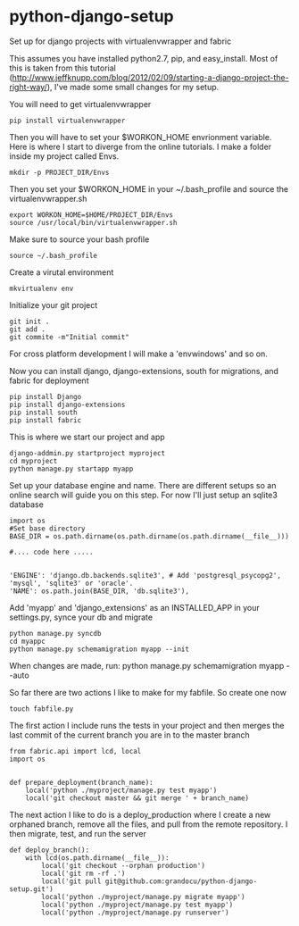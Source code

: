 python-django-setup
===================

Set up for django projects with virtualenvwrapper and fabric


This assumes you have installed python2.7, pip, and easy_install.  Most of this is taken from this tutorial (http://www.jeffknupp.com/blog/2012/02/09/starting-a-django-project-the-right-way/),  I've made some small changes for my setup.

You will need to get virtualenvwrapper

    pip install virtualenvwrapper

Then you will have to set your $WORKON_HOME envrionment variable.  Here is where I start to diverge from the online tutorials.  I make a folder inside my project called Envs.

    mkdir -p PROJECT_DIR/Envs

Then you set your $WORKON_HOME in your ~/.bash_profile and source the virtualenvwrapper.sh

    export WORKON_HOME=$HOME/PROJECT_DIR/Envs
    source /usr/local/bin/virtualenvwrapper.sh

Make sure to source your bash profile

    source ~/.bash_profile

Create a virutal environment

    mkvirtualenv env

Initialize your git project 

    git init .
    git add .
    git commite -m"Initial commit"

For cross platform development I will make a 'envwindows' and so on.

Now you can install django, django-extensions, south for migrations, and fabric for deployment

    pip install Django
    pip install django-extensions
    pip install south
    pip install fabric

This is where we start our project and app

    django-addmin.py startproject myproject
    cd myproject
    python manage.py startapp myapp

Set up your database engine and name.  There are different setups so an online search will guide you on this step.
For now I'll just setup an sqlite3 database

    import os
    #Set base directory
    BASE_DIR = os.path.dirname(os.path.dirname(os.path.dirname(__file__)))

    #.... code here .....


    'ENGINE': 'django.db.backends.sqlite3', # Add 'postgresql_psycopg2', 'mysql', 'sqlite3' or 'oracle'.
    'NAME': os.path.join(BASE_DIR, 'db.sqlite3'),


Add 'myapp' and 'django_extensions' as an INSTALLED_APP in your settings.py, synce your db and migrate

    python manage.py syncdb
    cd myappc
    python manage.py schemamigration myapp --init

When changes are made, run:
    python manage.py schemamigration myapp --auto


So far there are two actions I like to make for my fabfile.  So create one now

    touch fabfile.py

The first action I include runs the tests in your project and then merges the last commit of the current branch you are in
to the master branch

````
from fabric.api import lcd, local
import os


def prepare_deployment(branch_name):
    local('python ./myproject/manage.py test myapp')
    local('git checkout master && git merge ' + branch_name)
````

The next action I like to do is a deploy_production where I create a new orphaned branch, remove all the files, and pull from the
remote repository.  I then migrate, test, and run the server

````
def deploy_branch():
    with lcd(os.path.dirname(__file__)):
        local('git checkout --orphan production')
        local('git rm -rf .')
        local('git pull git@github.com:grandocu/python-django-setup.git')
        local('python ./myproject/manage.py migrate myapp')
        local('python ./myproject/manage.py test myapp')
        local('python ./myproject/manage.py runserver')
````
